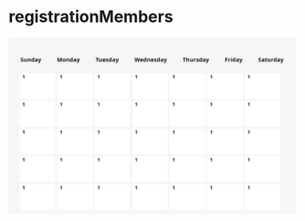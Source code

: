 # registrationMembers

![homeScreen](https://github.com/Dieter2002/registrationMembers/blob/main/images/stat-2021-06-30%20231653.jpg)
